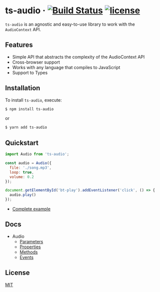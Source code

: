 # ts-audio &middot; [![Build Status](https://travis-ci.org/EvandroLG/ts-audio.svg?branch=master)](https://travis-ci.org/ts-audio) [![license](https://badgen.now.sh/badge/license/MIT)](./LICENSE)
`ts-audio` is an agnostic and easy-to-use library to work with the `AudioContext` API.

## Features
* Simple API that abstracts the complexity of the AudioContext API
* Cross-browser support
* Works with any language that compiles to JavaScript
* Support to Types

## Installation
To install `ts-audio`, execute:

```sh
$ npm install ts-audio
```

or

```sh
$ yarn add ts-audio
```

## Quickstart
```js
import Audio from 'ts-audio';

const audio = Audio({
  file: './song.mp3',
  loop: true,
  volume: 0.2
});

document.getElementById('bt-play').addEventListener('click', () => {
  audio.play()
});
```

- [Complete example](https://github.com/EvandroLG/ts-audio/tree/master/demo)

## Docs
* Audio
  * [Parameters](https://github.com/EvandroLG/ts-audio/wiki/Parameters)
  * [Properties](https://github.com/EvandroLG/ts-audio/wiki/Properties)
  * [Methods](https://github.com/EvandroLG/ts-audio/wiki/Methods)
  * [Events](https://github.com/EvandroLG/ts-audio/wiki/Events)

## License
[MIT](https://github.com/EvandroLG/ts-audio/tree/master/LICENSE)
